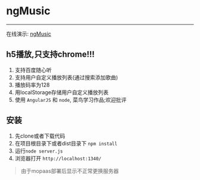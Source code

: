 # ngMusic
---------

在线演示: [ngMusic](http://ngmusic.coding.io/)

## h5播放,只支持chrome!!!

1. 支持百度随心听
2. 支持用户自定义播放列表(通过搜索添加歌曲)
3. 播放码率为128
4. 用localStorage存储用户自定义播放列表
5. 使用 `AngularJS` 和 `node`, 菜鸟学习作品;欢迎批评


## 安装
1. 先clone或者下载代码
2. 在项目根目录下或者dist目录下 `npm install`
3. 运行`node server.js`
4. 浏览器打开 `http://localhost:1340/`


> 由于mopaas部署后显示不正常更换服务器